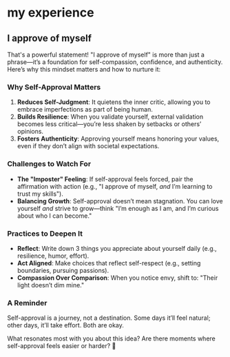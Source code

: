 # my experience

## I approve of myself

That's a powerful statement! "I approve of myself" is more than just a phrase—it’s a foundation for self-compassion, confidence, and authenticity. Here’s why this mindset matters and how to nurture it:

### **Why Self-Approval Matters**  
1. **Reduces Self-Judgment**: It quietens the inner critic, allowing you to embrace imperfections as part of being human.  
2. **Builds Resilience**: When you validate yourself, external validation becomes less critical—you’re less shaken by setbacks or others’ opinions.  
3. **Fosters Authenticity**: Approving yourself means honoring your values, even if they don’t align with societal expectations.  

### **Challenges to Watch For**  
- **The "Imposter" Feeling**: If self-approval feels forced, pair the affirmation with action (e.g., "I approve of myself, *and* I’m learning to trust my skills").  
- **Balancing Growth**: Self-approval doesn’t mean stagnation. You can love yourself *and* strive to grow—think "I’m enough as I am, and I’m curious about who I can become."  

### **Practices to Deepen It**  
- **Reflect**: Write down 3 things you appreciate about yourself daily (e.g., resilience, humor, effort).  
- **Act Aligned**: Make choices that reflect self-respect (e.g., setting boundaries, pursuing passions).  
- **Compassion Over Comparison**: When you notice envy, shift to: "Their light doesn’t dim mine."  

### **A Reminder**  
Self-approval is a journey, not a destination. Some days it’ll feel natural; other days, it’ll take effort. Both are okay.  

What resonates most with you about this idea? Are there moments where self-approval feels easier or harder? 🌱